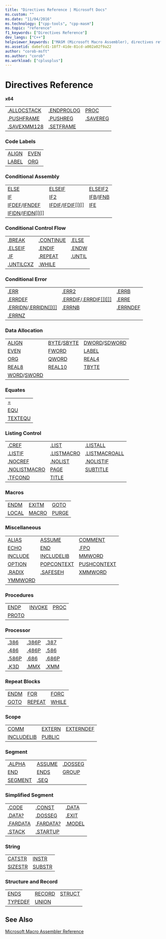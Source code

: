 ```yaml
---
title: "Directives Reference | Microsoft Docs"
ms.custom: ""
ms.date: "11/04/2016"
ms.technology: ["cpp-tools", "cpp-masm"]
ms.topic: "reference"
f1_keywords: ["Directives Reference"]
dev_langs: ["C++"]
helpviewer_keywords: ["MASM (Microsoft Macro Assembler), directives reference"]
ms.assetid: da6efcd1-18f7-41de-81cd-a002a02f9a22
author: "corob-msft"
ms.author: "corob"
ms.workload: ["cplusplus"]
---
```

# Directives Reference
**x64**  
  
||||  
|-|-|-|  
|[.ALLOCSTACK](../../assembler/masm/dot-allocstack.md)|[.ENDPROLOG](../../assembler/masm/dot-endprolog.md)|[PROC](../../assembler/masm/proc.md)|  
|[.PUSHFRAME](../../assembler/masm/dot-pushframe.md)|[.PUSHREG](../../assembler/masm/dot-pushreg.md)|[.SAVEREG](../../assembler/masm/dot-savereg.md)|  
|[.SAVEXMM128](../../assembler/masm/dot-savexmm128.md)|[.SETFRAME](../../assembler/masm/dot-setframe.md)||  
  
### Code Labels  
  
|||  
|-|-|  
|[ALIGN](../../assembler/masm/align-masm.md)|[EVEN](../../assembler/masm/even.md)|  
|[LABEL](../../assembler/masm/label-masm.md)|[ORG](../../assembler/masm/org.md)|  
  
### Conditional Assembly  
  
||||  
|-|-|-|  
|[ELSE](../../assembler/masm/else-masm.md)|[ELSEIF](../../assembler/masm/elseif-masm.md)|[ELSEIF2](../../assembler/masm/elseif2.md)|  
|[IF](../../assembler/masm/if-masm.md)|[IF2](../../assembler/masm/if2.md)|[IFB](../../assembler/masm/ifb.md)/[IFNB](../../assembler/masm/ifnb.md)|  
|[IFDEF](../../assembler/masm/ifdef.md)/[IFNDEF](../../assembler/masm/ifndef.md)|[IFDIF](../../assembler/masm/ifdif.md)/[IFDIF&#91;&#91;I&#93;&#93;](../../assembler/masm/ifdif.md)|[IFE](../../assembler/masm/ife.md)|  
|[IFIDN](../../assembler/masm/ifidn.md)/[IFIDN&#91;&#91;I&#93;&#93;](../../assembler/masm/ifidn.md)|||  
  
### Conditional Control Flow  
  
||||  
|-|-|-|  
|[.BREAK](../../assembler/masm/dot-break.md)|[.CONTINUE](../../assembler/masm/dot-continue.md)|[.ELSE](../../assembler/masm/dot-else.md)|  
|[.ELSEIF](../../assembler/masm/dot-if.md)|[.ENDIF](../../assembler/masm/dot-endif.md)|[.ENDW](../../assembler/masm/dot-endw.md)|  
|[.IF](../../assembler/masm/dot-if.md)|[.REPEAT](../../assembler/masm/dot-repeat.md)|[.UNTIL](../../assembler/masm/dot-until.md)|  
|[.UNTILCXZ](../../assembler/masm/dot-untilcxz.md)|[.WHILE](../../assembler/masm/dot-while.md)||  
  
### Conditional Error  
  
||||  
|-|-|-|  
|[.ERR](../../assembler/masm/dot-err.md)|[.ERR2](../../assembler/masm/dot-err2.md)|[.ERRB](../../assembler/masm/dot-errb.md)|  
|[.ERRDEF](../../assembler/masm/dot-errdef.md)|[.ERRDIF](../../assembler/masm/dot-errdif.md)/[.ERRDIF&#91;&#91;I&#93;&#93;&#93;](../../assembler/masm/dot-errdif.md)|[.ERRE](../../assembler/masm/dot-erre.md)|  
|[.ERRIDN](../../assembler/masm/dot-erridn.md)/[.ERRIDN&#91;&#91;I&#93;&#93;](../../assembler/masm/dot-erridn.md)|[.ERRNB](../../assembler/masm/dot-errnb.md)|[.ERRNDEF](../../assembler/masm/dot-errndef.md)|  
|[.ERRNZ](../../assembler/masm/dot-errnz.md)|||  
  
### Data Allocation  
  
||||  
|-|-|-|  
|[ALIGN](../../assembler/masm/align-masm.md)|[BYTE](../../assembler/masm/byte-masm.md)/[SBYTE](../../assembler/masm/sbyte-masm.md)|[DWORD](../../assembler/masm/dword.md)/[SDWORD](../../assembler/masm/sdword.md)|  
|[EVEN](../../assembler/masm/even.md)|[FWORD](../../assembler/masm/fword.md)|[LABEL](../../assembler/masm/label-masm.md)|  
|[ORG](../../assembler/masm/org.md)|[QWORD](../../assembler/masm/qword.md)|[REAL4](../../assembler/masm/real4.md)|  
|[REAL8](../../assembler/masm/real8.md)|[REAL10](../../assembler/masm/real10.md)|[TBYTE](../../assembler/masm/tbyte.md)|  
|[WORD](../../assembler/masm/word.md)/[SWORD](../../assembler/masm/sword.md)|||  
  
### Equates  
  
||  
|-|  
|[=](../../assembler/masm/equal.md)|  
|[EQU](../../assembler/masm/equ.md)|  
|[TEXTEQU](../../assembler/masm/textequ.md)|  
  
### Listing Control  
  
||||  
|-|-|-|  
|[.CREF](../../assembler/masm/dot-cref.md)|[.LIST](../../assembler/masm/dot-list.md)|[.LISTALL](../../assembler/masm/dot-listall.md)|  
|[.LISTIF](../../assembler/masm/dot-listif.md)|[.LISTMACRO](../../assembler/masm/dot-listmacro.md)|[.LISTMACROALL](../../assembler/masm/dot-listmacroall.md)|  
|[.NOCREF](../../assembler/masm/dot-nocref.md)|[.NOLIST](../../assembler/masm/dot-nolist.md)|[.NOLISTIF](../../assembler/masm/dot-nolistif.md)|  
|[.NOLISTMACRO](../../assembler/masm/dot-nolistmacro.md)|[PAGE](../../assembler/masm/page.md)|[SUBTITLE](../../assembler/masm/subtitle.md)|  
|[.TFCOND](../../assembler/masm/dot-tfcond.md)|[TITLE](../../assembler/masm/title.md)||  
  
### Macros  
  
||||  
|-|-|-|  
|[ENDM](../../assembler/masm/endm.md)|[EXITM](../../assembler/masm/exitm.md)|[GOTO](../../assembler/masm/goto-masm.md)|  
|[LOCAL](../../assembler/masm/local-masm.md)|[MACRO](../../assembler/masm/macro.md)|[PURGE](../../assembler/masm/purge.md)|  
  
### Miscellaneous  
  
||||  
|-|-|-|  
|[ALIAS](../../assembler/masm/alias-masm.md)|[ASSUME](../../assembler/masm/assume.md)|[COMMENT](../../assembler/masm/comment-masm.md)|  
|[ECHO](../../assembler/masm/echo.md)|[END](../../assembler/masm/end-masm.md)|[.FPO](../../assembler/masm/dot-fpo.md)|  
|[INCLUDE](../../assembler/masm/include-masm.md)|[INCLUDELIB](../../assembler/masm/includelib-masm.md)|[MMWORD](../../assembler/masm/mmword.md)|  
|[OPTION](../../assembler/masm/option-masm.md)|[POPCONTEXT](../../assembler/masm/popcontext.md)|[PUSHCONTEXT](../../assembler/masm/pushcontext.md)|  
|[.RADIX](../../assembler/masm/dot-radix.md)|[.SAFESEH](../../assembler/masm/dot-safeseh.md)|[XMMWORD](../../assembler/masm/xmmword.md)|  
|[YMMWORD](../../assembler/masm/ymmword.md)|||  
  
### Procedures  
  
||||  
|-|-|-|  
|[ENDP](../../assembler/masm/endp.md)|[INVOKE](../../assembler/masm/invoke.md)|[PROC](../../assembler/masm/proc.md)|  
|[PROTO](../../assembler/masm/proto.md)|||  
  
### Processor  
  
||||  
|-|-|-|  
|[.386](../../assembler/masm/dot-386.md)|[.386P](../../assembler/masm/dot-386p.md)|[.387](../../assembler/masm/dot-387.md)|  
|[.486](../../assembler/masm/dot-486.md)|[.486P](../../assembler/masm/dot-486p.md)|[.586](../../assembler/masm/dot-586.md)|  
|[.586P](../../assembler/masm/dot-586p.md)|[.686](../../assembler/masm/dot-686.md)|[.686P](../../assembler/masm/dot-686p.md)|  
|[.K3D](../../assembler/masm/dot-k3d.md)|[.MMX](../../assembler/masm/dot-mmx.md)|[.XMM](../../assembler/masm/dot-xmm.md)|  
  
### Repeat Blocks  
  
||||  
|-|-|-|  
|[ENDM](../../assembler/masm/endm.md)|[FOR](../../assembler/masm/for-masm.md)|[FORC](../../assembler/masm/forc.md)|  
|[GOTO](../../assembler/masm/goto-masm.md)|[REPEAT](../../assembler/masm/repeat.md)|[WHILE](../../assembler/masm/while-masm.md)|  
  
### Scope  
  
||||  
|-|-|-|  
|[COMM](../../assembler/masm/comm.md)|[EXTERN](../../assembler/masm/extern-masm.md)|[EXTERNDEF](../../assembler/masm/externdef.md)|  
|[INCLUDELIB](../../assembler/masm/includelib-masm.md)|[PUBLIC](../../assembler/masm/public-masm.md)||  
  
### Segment  
  
||||  
|-|-|-|  
|[.ALPHA](../../assembler/masm/dot-alpha.md)|[ASSUME](../../assembler/masm/assume.md)|[.DOSSEG](../../assembler/masm/dot-dosseg.md)|  
|[END](../../assembler/masm/end-masm.md)|[ENDS](../../assembler/masm/ends-masm.md)|[GROUP](../../assembler/masm/group.md)|  
|[SEGMENT](../../assembler/masm/segment.md)|[.SEQ](../../assembler/masm/dot-seq.md)||  
  
### Simplified Segment  
  
||||  
|-|-|-|  
|[.CODE](../../assembler/masm/dot-code.md)|[.CONST](../../assembler/masm/dot-const.md)|[.DATA](../../assembler/masm/dot-data.md)|  
|[.DATA?](../../assembler/masm/dot-data-q.md)|[.DOSSEG](../../assembler/masm/dot-dosseg.md)|[.EXIT](../../assembler/masm/dot-exit.md)|  
|[.FARDATA](../../assembler/masm/dot-fardata.md)|[.FARDATA?](../../assembler/masm/dot-fardata-q.md)|[.MODEL](../../assembler/masm/dot-model.md)|  
|[.STACK](../../assembler/masm/dot-stack.md)|[.STARTUP](../../assembler/masm/dot-startup.md)||  
  
### String  
  
|||  
|-|-|  
|[CATSTR](../../assembler/masm/catstr.md)|[INSTR](../../assembler/masm/instr.md)|  
|[SIZESTR](../../assembler/masm/sizestr.md)|[SUBSTR](../../assembler/masm/substr.md)|  
  
### Structure and Record  
  
||||  
|-|-|-|  
|[ENDS](../../assembler/masm/ends-masm.md)|[RECORD](../../assembler/masm/record-masm.md)|[STRUCT](../../assembler/masm/struct-masm.md)|  
|[TYPEDEF](../../assembler/masm/typedef-masm.md)|[UNION](../../assembler/masm/union.md)||  
  
## See Also  
 [Microsoft Macro Assembler Reference](../../assembler/masm/microsoft-macro-assembler-reference.md)